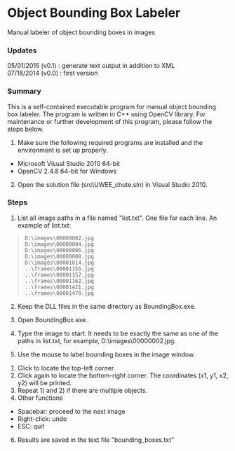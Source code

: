 Object Bounding Box Labeler
======================
Manual labeler of object bounding boxes in images

### Updates

05/01/2015 (v0.1) : generate text output in addition to XML  
07/18/2014 (v0.0) : first version

### Summary

This is a self-contained executable program for manual object bounding box labeler. The program is written in C++ using OpenCV library. For maintenance or further development of this program, please follow the steps below.

1. Make sure the following required programs are installed and the environment is set up properly.
  * Microsoft Visual Studio 2010 64-bit
  * OpenCV 2.4.8 64-bit for Windows
2. Open the solution file (src\UWEE_chute.sln) in Visual Studio 2010. 

### Steps
1. List all image paths in a file named "list.txt". One file for each line. An example of list.txt:
>`D:\images\00000002.jpg`  
>`D:\images\00000004.jpg`  
>`D:\images\00000006.jpg`  
>`D:\images\00000008.jpg`  
>`D:\images\00001014.jpg`  
>`..\frames\00001155.jpg`  
>`..\frames\00001157.jpg`  
>`..\frames\00001162.jpg`  
>`..\frames\00001421.jpg`  
>`..\frames\00001470.jpg`  

2. Keep the DLL files in the same directory as BoundingBox.exe.

3. Open BoundingBox.exe.

4. Type the image to start. It needs to be exactly the same as one of the paths in list.txt, for example, D:\images\00000002.jpg.

5. Use the mouse to label bounding boxes in the image window.  
  1) Click to locate the top-left corner.  
  2) Click again to locate the bottom-right corner. The coordinates (x1, y1, x2, y2) will be printed.  
  3) Repeat 1) and 2) if there are multiple objects.  
  4) Other functions
 * Spacebar: proceed to the next image
 * Right-click: undo
 * ESC: quit

6. Results are saved in the text file "bounding_boxes.txt"

